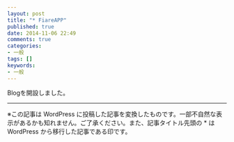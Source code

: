 ```yaml
---
layout: post
title: "* FiareAPP"
published: true
date: 2014-11-06 22:49
comments: true
categories:
- 一般
tags: []
keywords:
- 一般
---
```

Blogを開設しました。

---
※この記事は WordPress に投稿した記事を変換したものです。一部不自然な表示があるかも知れません。ご了承ください。また、記事タイトル先頭の * は WordPress から移行した記事である印です。
